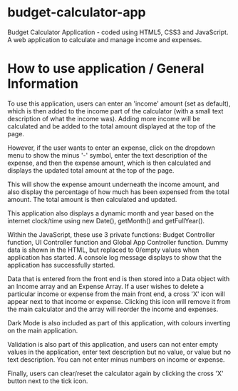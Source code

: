 # budget-calculator-app
Budget Calculator Application - coded using HTML5, CSS3 and JavaScript. A web application to calculate and manage income and expenses.


# How to use application / General Information

To use this application, users can enter an 'income' amount (set as default), which is then added to the income part of the calculator (with a small text description of what the income was). Adding more income will be calculated and be added to the total amount displayed at the top of the page.

However, if the user wants to enter an expense, click on the dropdown menu to show the minus '-' symbol, enter the text description of the expense, and then the expense amount, which is then calculated and displays the updated total amount at the top of the page. 

This will show the expense amount underneath the income amount, and also display the percentage of how much has been expensed from the total amount. The total amount is then calculated and updated.

This application also displays a dynamic month and year based on the internet clock/time using new Date(), getMonth() and getFullYear().

Within the JavaScript, these use 3 private functions: Budget Controller function, UI Controller function and Global App Controller function. Dummy data is shown in the HTML, but replaced to 0/empty values when application has started. A console log message displays to show that the application has successfully started.

Data that is entered from the front end is then stored into a Data object with an Income array and an Expense Array. If a user wishes to delete a particular income or expense from the main front end, a cross 'X' icon will appear next to that income or expense. Clicking this icon will remove it from the main calculator and the array will reorder the income and expenses.

Dark Mode is also included as part of this application, with colours inverting on the main application.

Validation is also part of this application, and users can not enter empty values in the application, enter text description but no value, or value but no text description. You can not enter minus numbers on income or expense.

Finally, users can clear/reset the calculator again by clicking the cross 'X' button next to the tick icon.
